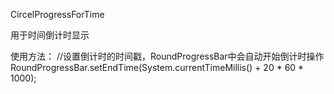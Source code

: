 CircelProgressForTime

用于时间倒计时显示

使用方法：
//设置倒计时的时间戳，RoundProgressBar中会自动开始倒计时操作
RoundProgressBar.setEndTime(System.currentTimeMillis() + 20 * 60 * 1000);

